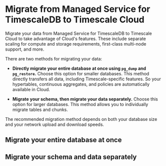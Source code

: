 # Migrate from Managed Service for TimescaleDB to Timescale Cloud

Migrate your data from Managed Service for TimescaleDB to Timescale Cloud to take
advantage of Cloud's features.
These include separate scaling for compute and storage requirements, first-class 
multi-node support, and more.

There are two methods for migrating your data:

- **Directly migrate your entire database at once using `pg_dump` and `pg_restore`.**
  Choose this option for smaller databases.
  This method directly transfers all data, including Timescale-specific features.
  So your hypertables, continuous aggregates, and policies are automatically
  available in Cloud.

- **Migrate your schema, then migrate your data separately.**
  Choose this option for larger databases.
  This method allows you to individually migrate tables and chunks. 

<highlight type="tip">
The recommended migration method depends on both your database size and your network
upload and download speeds.

</highlight>

## Migrate your entire database at once

## Migrate your schema and data separately
